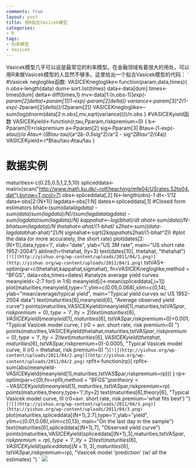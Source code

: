 ```yaml
---
comments: true
layout: post
title: 用R拟合Vasicek模型
categories:
- R
tags:
- 利率模型
- Vasicek
---
```


Vasicek模型几乎可以说是最常见的利率模型。在金融领域有着很大的用处，可以用R来做Vasicek模型的人显然不够多。这里给出一个拟合Vasicek模型的代码：
`
#Vasicek negloglike函数:
VASICEKnegloglike<-function(param,data,times){ n.obs<-length(data)
  dum<-sort.list(times)
  data<-data[dum]
  times<-times[dum]
  delta<-diff(times,1)
  mv<-data[1:(n.obs-1)]*exp(-param[2]*delta)+param[1]*(1-exp(-param[2]*delta))
  variance<-param[3]^2*(1-exp(-2*param[2]*delta))/(2*param[2])
  VASICEKnegloglike<--sum(log(dnorm(data[2:n.obs],mv,sqrt(variance))))/n.obs
  }
#VASICEKyield函数
VASICEKyield<-function(r,tau,Pparam,riskpremium=0)
{ b<-Pparam[1]+riskpremium
  a<-Pparam[2]
  sig<-Pparam[3]
  Btau<-(1-exp(-a*tau))/a
  Atau<-((Btau-tau)*(a^2*b-0.5*sig^2)/a^2 - sig^2*Btau^2/(4*a))
  VASICEKyield<-r*Btau/tau-Atau/tau
}
# 数据实例
maturities<-c(0.25,0.5,1,2,5,10)
spliceddata<-matrix(scan("http://www.math.ku.dk/~rolf/teaching/mfe04/USrates.52to04.dat"),byrow=T,ncol=7)
obs<-spliceddata[,2]
N<-length(obs)-1
dt<-1/12
data<-obs[2:(N+1)]
lagdata<-obs[1:N]
dates<-spliceddata[,1]
#Closed form estimators
bhat<-(sum(data*lagdata) - sum(data)*sum(lagdata)/N)/(sum(lagdata*lagdata) - sum(lagdata)*sum(lagdata)/N)
kappahat<--log(bhat)/dt
ahat<-sum(data)/N-bhat*sum(lagdata)/N
thetahat<-ahat/(1-bhat)
s2hat<-sum((data-lagdata*bhat-ahat)^2)/N
sigmahat<-sqrt(2*kappahat*s2hat/(1-bhat^2))
#plot the data (or more accurately, the short rate)
plot(dates[2:(N+1)],data,type='l', xlab="date", ylab="US 3M rate", main="US short rate 1952-2004")
abline(h=thetahat, lty=3)
text(dates[10], thetahat, "thetahat")
`
[![](http://yishuo.org/wp-content/uploads/2011/04/1.png)](http://yishuo.org/wp-content/uploads/2011/04/1.png)
`
tstVAS<-optim(par=c(thetahat,kappahat,sigmahat),
              fn=VASICEKnegloglike,method = "BFGS", data=obs,times=dates)
#analyze average yield curves
meanyield<-2:7
for(i in 1:6) meanyield[i]<-mean(spliceddata[,i+1])
plot(maturities,meanyield,type='l',ylim=c(0.05,0.068),xlim=c(0,14),
     ylab="mean/average/typical yield",
	 main="Typical yield curves w/ US  1952-2004 data")
text(maturities[6],meanyield[6], "Average observed yield curve")
points(maturities,VASICEKyield(meanyield[1],maturities,tstVAS$par,riskpremium=0),type='l',lty=2)
text(maturities[6],VASICEKyield(meanyield[1],maturities[6],tstVAS$par,riskpremium=0)+0.001,
                       "Typical Vasicek model curve, I (r0 = avr. short rate, risk premium=0) ")
points(maturities,VASICEKyield(thetahat,maturities,tstVAS$par,riskpremium=0),type='l',lty=2)
text(maturities[6],VASICEKyield(thetahat,maturities[6],tstVAS$par,riskpremium=0)-0.0005,
     "Typical Vasicek model curve, II (r0 = thetahat, risk premium=0) ")`
[![](http://yishuo.org/wp-content/uploads/2011/04/2.png)](http://yishuo.org/wp-content/uploads/2011/04/2.png)
`
rpfit<-function(rp){
rpfit<-sum(abs(meanyield-VASICEKyield(meanyield[1],maturities,tstVAS$par,riskpremium=rp)))
}
rp<-optim(par=c(0),fn=rpfit,method = "BFGS")$par
theory<-VASICEKyield(meanyield[1],maturities,tstVAS$par,riskpremium=rp)
points(maturities,theory,type='l',lty=2)
text(maturities[6],theory[6],
        "Typical Vasicek model curve, III (r0=avr. short rate, risk premium='what fits best') ")
`
[![](http://yishuo.org/wp-content/uploads/2011/04/3.png)](http://yishuo.org/wp-content/uploads/2011/04/3.png)
`
plot(maturities,spliceddata[(N+1),2:7],type='l',ylab="yield",
             ylim=c(0.01,0.06),xlim=c(0,13), main="On the last day in the sample")
text(maturities[6],spliceddata[(N+1),7], "Observed yield curve")
points(maturities,VASICEKyield(spliceddata[(N+1),3],maturities,tstVAS$par,riskpremium=rp),type='l',lty=2)
text(maturities[6],VASICEKyield(spliceddata[(N+1),3],maturities[6],tstVAS$par,riskpremium=rp),
"Vasicek model 'prediction' (w/ all the estimates) ")
`
[![](http://yishuo.org/wp-content/uploads/2011/04/4.png)](http://yishuo.org/wp-content/uploads/2011/04/4.png)

